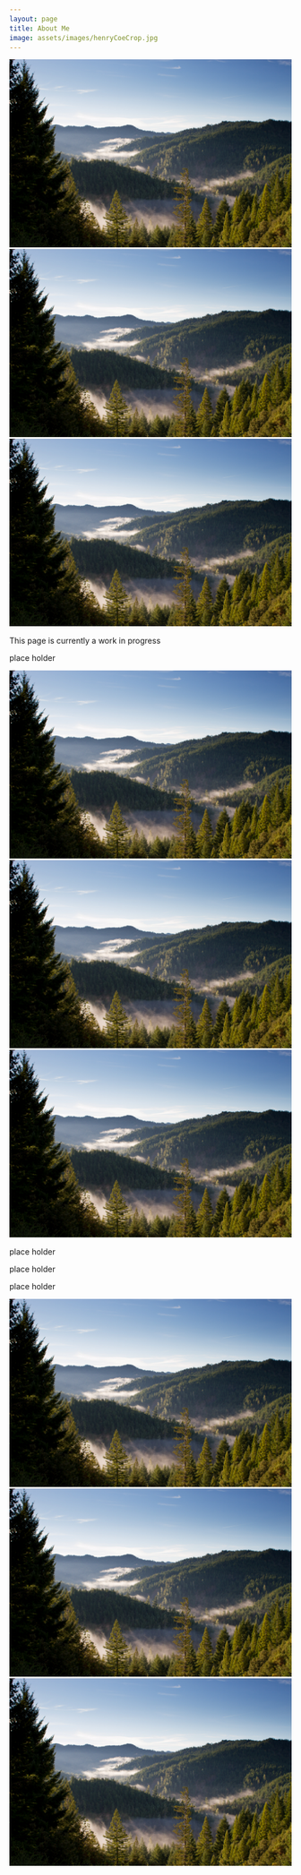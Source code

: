 ```yaml
---
layout: page
title: About Me
image: assets/images/henryCoeCrop.jpg
---
```


<div class="box alt">
  <div class="row 50% uniform">
    <div class="4u"><span class="image fit"><img src="assets/images/trees.jpg" alt="" /></span></div>
    <div class="4u"><span class="image fit"><img src="assets/images/trees.jpg" alt="" /></span></div>
    <div class="4u$"><span class="image fit"><img src="assets/images/trees.jpg" alt="" /></span></div>
  </div>
</div>

<p>This page is currently a work in progress</p>

<p>place holder</p>

<div class="box alt">
     <div class="row 50% uniform">
     	  <div class="4u"><span class="image fit"><img src="assets/images/trees.jpg" alt="" /></span></div>
          <div class="4u"><span class="image fit"><img src="assets/images/trees.jpg" alt="" /></span></div>
     	  <div class="4u$"><span class="image fit"><img src="assets/images/trees.jpg" alt="" /></span></div>
     </div>
</div>

<p>place holder</p>

<p>place holder</p>

<p>place holder</p>

<div class="box alt">
  <div class="row 50% uniform">
    <div class="4u"><span class="image fit"><img src="assets/images/trees.jpg" alt="" /></span></div>
    <div class="4u"><span class="image fit"><img src="assets/images/trees.jpg" alt="" /></span></div>
    <div class="4u$"><span class="image fit"><img src="assets/images/trees.jpg" alt="" /></span></div>
  </div>
</div>
